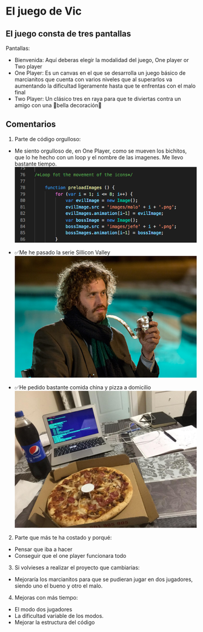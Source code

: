El juego de Vic
==========

El juego consta de tres pantallas
--------------------
Pantallas:
+ Bienvenida: Aquí deberas elegir la modalidad del juego, One player or Two player
+ One Player: Es un canvas en el que se desarrolla un juego básico de marcianitos que cuenta con varios niveles que al superarlos va aumentando la dificultad ligeramente hasta que te enfrentas con el malo final
+ Two Player: Un clásico tres en raya para que te diviertas contra un amigo con una 💖bella decoración💖 


Comentarios
--------------------
1. Parte de código orgulloso:
* Me siento orgulloso de, en One Player, como se mueven los bichitos, que lo he hecho con un loop y el nombre de las imagenes. Me llevo bastante tiempo.
![alt text](images/loop.png)

* ✅Me he pasado la serie Sillicon Valley
![alt text](images/erlich.jpg)
* ✅He pedido bastante comida china y pizza a domicilio
![alt text](images/pizza.jpg)


2. Parte que más te ha costado y porqué:
* Pensar que iba a hacer
* Conseguir que el one player funcionara todo

3. Si volvieses a realizar el proyecto que cambiarias:
* Mejoraría los marcianitos para que se pudieran jugar en dos jugadores, siendo uno el bueno y otro el malo.

4. Mejoras con más tiempo:
* El modo dos jugadores
* La dificultad variable de los modos.
* Mejorar la estructura del código